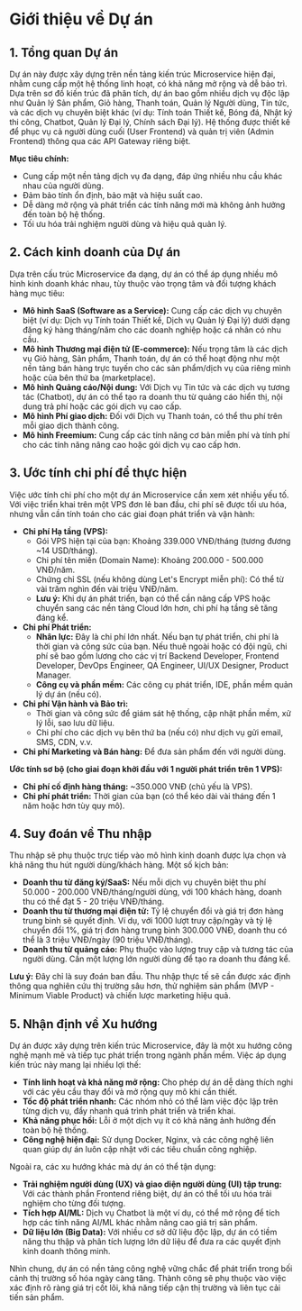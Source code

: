 # Giới thiệu về Dự án

## 1. Tổng quan Dự án

Dự án này được xây dựng trên nền tảng kiến trúc Microservice hiện đại, nhằm cung cấp một hệ thống linh hoạt, có khả năng mở rộng và dễ bảo trì. Dựa trên sơ đồ kiến trúc đã phân tích, dự án bao gồm nhiều dịch vụ độc lập như Quản lý Sản phẩm, Giỏ hàng, Thanh toán, Quản lý Người dùng, Tin tức, và các dịch vụ chuyên biệt khác (ví dụ: Tính toán Thiết kế, Bóng đá, Nhật ký thi công, Chatbot, Quản lý Đại lý, Chính sách Đại lý). Hệ thống được thiết kế để phục vụ cả người dùng cuối (User Frontend) và quản trị viên (Admin Frontend) thông qua các API Gateway riêng biệt.

**Mục tiêu chính:**

*   Cung cấp một nền tảng dịch vụ đa dạng, đáp ứng nhiều nhu cầu khác nhau của người dùng.
*   Đảm bảo tính ổn định, bảo mật và hiệu suất cao.
*   Dễ dàng mở rộng và phát triển các tính năng mới mà không ảnh hưởng đến toàn bộ hệ thống.
*   Tối ưu hóa trải nghiệm người dùng và hiệu quả quản lý.

## 2. Cách kinh doanh của Dự án

Dựa trên cấu trúc Microservice đa dạng, dự án có thể áp dụng nhiều mô hình kinh doanh khác nhau, tùy thuộc vào trọng tâm và đối tượng khách hàng mục tiêu:

*   **Mô hình SaaS (Software as a Service):** Cung cấp các dịch vụ chuyên biệt (ví dụ: Dịch vụ Tính toán Thiết kế, Dịch vụ Quản lý Đại lý) dưới dạng đăng ký hàng tháng/năm cho các doanh nghiệp hoặc cá nhân có nhu cầu.
*   **Mô hình Thương mại điện tử (E-commerce):** Nếu trọng tâm là các dịch vụ Giỏ hàng, Sản phẩm, Thanh toán, dự án có thể hoạt động như một nền tảng bán hàng trực tuyến cho các sản phẩm/dịch vụ của riêng mình hoặc của bên thứ ba (marketplace).
*   **Mô hình Quảng cáo/Nội dung:** Với Dịch vụ Tin tức và các dịch vụ tương tác (Chatbot), dự án có thể tạo ra doanh thu từ quảng cáo hiển thị, nội dung trả phí hoặc các gói dịch vụ cao cấp.
*   **Mô hình Phí giao dịch:** Đối với Dịch vụ Thanh toán, có thể thu phí trên mỗi giao dịch thành công.
*   **Mô hình Freemium:** Cung cấp các tính năng cơ bản miễn phí và tính phí cho các tính năng nâng cao hoặc gói dịch vụ cao cấp hơn.

## 3. Ước tính chi phí để thực hiện

Việc ước tính chi phí cho một dự án Microservice cần xem xét nhiều yếu tố. Với việc triển khai trên một VPS đơn lẻ ban đầu, chi phí sẽ được tối ưu hóa, nhưng vẫn cần tính toán cho các giai đoạn phát triển và vận hành:

*   **Chi phí Hạ tầng (VPS):**
    *   Gói VPS hiện tại của bạn: Khoảng 339.000 VNĐ/tháng (tương đương ~14 USD/tháng).
    *   Chi phí tên miền (Domain Name): Khoảng 200.000 - 500.000 VNĐ/năm.
    *   Chứng chỉ SSL (nếu không dùng Let's Encrypt miễn phí): Có thể từ vài trăm nghìn đến vài triệu VNĐ/năm.
    *   **Lưu ý:** Khi dự án phát triển, bạn có thể cần nâng cấp VPS hoặc chuyển sang các nền tảng Cloud lớn hơn, chi phí hạ tầng sẽ tăng đáng kể.
*   **Chi phí Phát triển:**
    *   **Nhân lực:** Đây là chi phí lớn nhất. Nếu bạn tự phát triển, chi phí là thời gian và công sức của bạn. Nếu thuê ngoài hoặc có đội ngũ, chi phí sẽ bao gồm lương cho các vị trí Backend Developer, Frontend Developer, DevOps Engineer, QA Engineer, UI/UX Designer, Product Manager.
    *   **Công cụ và phần mềm:** Các công cụ phát triển, IDE, phần mềm quản lý dự án (nếu có).
*   **Chi phí Vận hành và Bảo trì:**
    *   Thời gian và công sức để giám sát hệ thống, cập nhật phần mềm, xử lý lỗi, sao lưu dữ liệu.
    *   Chi phí cho các dịch vụ bên thứ ba (nếu có) như dịch vụ gửi email, SMS, CDN, v.v.
*   **Chi phí Marketing và Bán hàng:** Để đưa sản phẩm đến với người dùng.

**Ước tính sơ bộ (cho giai đoạn khởi đầu với 1 người phát triển trên 1 VPS):**

*   **Chi phí cố định hàng tháng:** ~350.000 VNĐ (chủ yếu là VPS).
*   **Chi phí phát triển:** Thời gian của bạn (có thể kéo dài vài tháng đến 1 năm hoặc hơn tùy quy mô).

## 4. Suy đoán về Thu nhập

Thu nhập sẽ phụ thuộc trực tiếp vào mô hình kinh doanh được lựa chọn và khả năng thu hút người dùng/khách hàng. Một số kịch bản:

*   **Doanh thu từ đăng ký/SaaS:** Nếu mỗi dịch vụ chuyên biệt thu phí 50.000 - 200.000 VNĐ/tháng/người dùng, với 100 khách hàng, doanh thu có thể đạt 5 - 20 triệu VNĐ/tháng.
*   **Doanh thu từ thương mại điện tử:** Tỷ lệ chuyển đổi và giá trị đơn hàng trung bình sẽ quyết định. Ví dụ, với 1000 lượt truy cập/ngày và tỷ lệ chuyển đổi 1%, giá trị đơn hàng trung bình 300.000 VNĐ, doanh thu có thể là 3 triệu VNĐ/ngày (90 triệu VNĐ/tháng).
*   **Doanh thu từ quảng cáo:** Phụ thuộc vào lượng truy cập và tương tác của người dùng. Cần một lượng lớn người dùng để tạo ra doanh thu đáng kể.

**Lưu ý:** Đây chỉ là suy đoán ban đầu. Thu nhập thực tế sẽ cần được xác định thông qua nghiên cứu thị trường sâu hơn, thử nghiệm sản phẩm (MVP - Minimum Viable Product) và chiến lược marketing hiệu quả.

## 5. Nhận định về Xu hướng

Dự án được xây dựng trên kiến trúc Microservice, đây là một xu hướng công nghệ mạnh mẽ và tiếp tục phát triển trong ngành phần mềm. Việc áp dụng kiến trúc này mang lại nhiều lợi thế:

*   **Tính linh hoạt và khả năng mở rộng:** Cho phép dự án dễ dàng thích nghi với các yêu cầu thay đổi và mở rộng quy mô khi cần thiết.
*   **Tốc độ phát triển nhanh:** Các nhóm nhỏ có thể làm việc độc lập trên từng dịch vụ, đẩy nhanh quá trình phát triển và triển khai.
*   **Khả năng phục hồi:** Lỗi ở một dịch vụ ít có khả năng ảnh hưởng đến toàn bộ hệ thống.
*   **Công nghệ hiện đại:** Sử dụng Docker, Nginx, và các công nghệ liên quan giúp dự án luôn cập nhật với các tiêu chuẩn công nghiệp.

Ngoài ra, các xu hướng khác mà dự án có thể tận dụng:

*   **Trải nghiệm người dùng (UX) và giao diện người dùng (UI) tập trung:** Với các thành phần Frontend riêng biệt, dự án có thể tối ưu hóa trải nghiệm cho từng đối tượng.
*   **Tích hợp AI/ML:** Dịch vụ Chatbot là một ví dụ, có thể mở rộng để tích hợp các tính năng AI/ML khác nhằm nâng cao giá trị sản phẩm.
*   **Dữ liệu lớn (Big Data):** Với nhiều cơ sở dữ liệu độc lập, dự án có tiềm năng thu thập và phân tích lượng lớn dữ liệu để đưa ra các quyết định kinh doanh thông minh.

Nhìn chung, dự án có nền tảng công nghệ vững chắc để phát triển trong bối cảnh thị trường số hóa ngày càng tăng. Thành công sẽ phụ thuộc vào việc xác định rõ ràng giá trị cốt lõi, khả năng tiếp cận thị trường và liên tục cải tiến sản phẩm.


